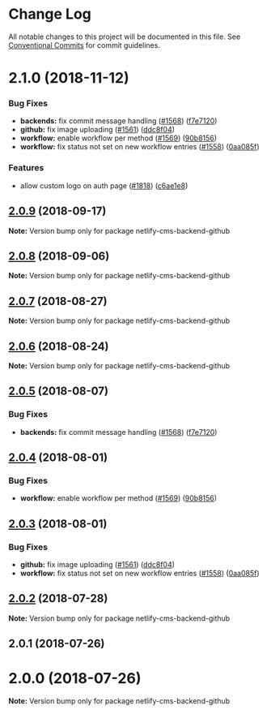 # Change Log

All notable changes to this project will be documented in this file.
See [Conventional Commits](https://conventionalcommits.org) for commit guidelines.

# 2.1.0 (2018-11-12)


### Bug Fixes

* **backends:** fix commit message handling ([#1568](https://github.com/netlify/netlify-cms/tree/master/packages/netlify-cms-backend-github/issues/1568)) ([f7e7120](https://github.com/netlify/netlify-cms/tree/master/packages/netlify-cms-backend-github/commit/f7e7120))
* **github:** fix image uploading ([#1561](https://github.com/netlify/netlify-cms/tree/master/packages/netlify-cms-backend-github/issues/1561)) ([ddc8f04](https://github.com/netlify/netlify-cms/tree/master/packages/netlify-cms-backend-github/commit/ddc8f04))
* **workflow:** enable workflow per method ([#1569](https://github.com/netlify/netlify-cms/tree/master/packages/netlify-cms-backend-github/issues/1569)) ([90b8156](https://github.com/netlify/netlify-cms/tree/master/packages/netlify-cms-backend-github/commit/90b8156))
* **workflow:** fix status not set on new workflow entries ([#1558](https://github.com/netlify/netlify-cms/tree/master/packages/netlify-cms-backend-github/issues/1558)) ([0aa085f](https://github.com/netlify/netlify-cms/tree/master/packages/netlify-cms-backend-github/commit/0aa085f))


### Features

* allow custom logo on auth page ([#1818](https://github.com/netlify/netlify-cms/tree/master/packages/netlify-cms-backend-github/issues/1818)) ([c6ae1e8](https://github.com/netlify/netlify-cms/tree/master/packages/netlify-cms-backend-github/commit/c6ae1e8))





<a name="2.0.9"></a>
## [2.0.9](https://github.com/netlify/netlify-cms/tree/master/packages/netlify-cms-backend-github/compare/netlify-cms-backend-github@2.0.8...netlify-cms-backend-github@2.0.9) (2018-09-17)




**Note:** Version bump only for package netlify-cms-backend-github

<a name="2.0.8"></a>
## [2.0.8](https://github.com/netlify/netlify-cms/tree/master/packages/netlify-cms-backend-github/compare/netlify-cms-backend-github@2.0.7...netlify-cms-backend-github@2.0.8) (2018-09-06)




**Note:** Version bump only for package netlify-cms-backend-github

<a name="2.0.7"></a>
## [2.0.7](https://github.com/netlify/netlify-cms/tree/master/packages/netlify-cms-backend-github/compare/netlify-cms-backend-github@2.0.6...netlify-cms-backend-github@2.0.7) (2018-08-27)




**Note:** Version bump only for package netlify-cms-backend-github

<a name="2.0.6"></a>
## [2.0.6](https://github.com/netlify/netlify-cms/tree/master/packages/netlify-cms-backend-github/compare/netlify-cms-backend-github@2.0.5...netlify-cms-backend-github@2.0.6) (2018-08-24)




**Note:** Version bump only for package netlify-cms-backend-github

<a name="2.0.5"></a>
## [2.0.5](https://github.com/netlify/netlify-cms/tree/master/packages/netlify-cms-backend-github/compare/netlify-cms-backend-github@2.0.4...netlify-cms-backend-github@2.0.5) (2018-08-07)


### Bug Fixes

* **backends:** fix commit message handling ([#1568](https://github.com/netlify/netlify-cms/tree/master/packages/netlify-cms-backend-github/issues/1568)) ([f7e7120](https://github.com/netlify/netlify-cms/tree/master/packages/netlify-cms-backend-github/commit/f7e7120))




<a name="2.0.4"></a>
## [2.0.4](https://github.com/netlify/netlify-cms/tree/master/packages/netlify-cms-backend-github/compare/netlify-cms-backend-github@2.0.3...netlify-cms-backend-github@2.0.4) (2018-08-01)


### Bug Fixes

* **workflow:** enable workflow per method ([#1569](https://github.com/netlify/netlify-cms/tree/master/packages/netlify-cms-backend-github/issues/1569)) ([90b8156](https://github.com/netlify/netlify-cms/tree/master/packages/netlify-cms-backend-github/commit/90b8156))




<a name="2.0.3"></a>
## [2.0.3](https://github.com/netlify/netlify-cms/tree/master/packages/netlify-cms-backend-github/compare/netlify-cms-backend-github@2.0.2...netlify-cms-backend-github@2.0.3) (2018-08-01)


### Bug Fixes

* **github:** fix image uploading ([#1561](https://github.com/netlify/netlify-cms/tree/master/packages/netlify-cms-backend-github/issues/1561)) ([ddc8f04](https://github.com/netlify/netlify-cms/tree/master/packages/netlify-cms-backend-github/commit/ddc8f04))
* **workflow:** fix status not set on new workflow entries ([#1558](https://github.com/netlify/netlify-cms/tree/master/packages/netlify-cms-backend-github/issues/1558)) ([0aa085f](https://github.com/netlify/netlify-cms/tree/master/packages/netlify-cms-backend-github/commit/0aa085f))




<a name="2.0.2"></a>
## [2.0.2](https://github.com/netlify/netlify-cms/tree/master/packages/netlify-cms-backend-github/compare/netlify-cms-backend-github@2.0.1...netlify-cms-backend-github@2.0.2) (2018-07-28)




**Note:** Version bump only for package netlify-cms-backend-github

<a name="2.0.1"></a>
## 2.0.1 (2018-07-26)



<a name="2.0.0"></a>
# 2.0.0 (2018-07-26)




**Note:** Version bump only for package netlify-cms-backend-github
